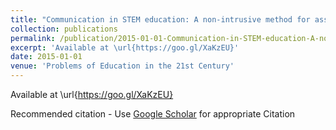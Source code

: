 ```yaml
---
title: "Communication in STEM education: A non-intrusive method for assessment and K20 educator feedback"
collection: publications
permalink: /publication/2015-01-01-Communication-in-STEM-education-A-non-intrusive-method-for-assessment-K20-educator-feedback
excerpt: 'Available at \url{https://goo.gl/XaKzEU}'
date: 2015-01-01
venue: 'Problems of Education in the 21st Century'
---
```

Available at \url{https://goo.gl/XaKzEU}

Recommended citation - Use [Google Scholar](https://scholar.google.com/scholar?q=Communication+in+STEM+education:+A+non+intrusive+method+for+assessment+&amp;+K20+educator+feedback) for appropriate Citation 
